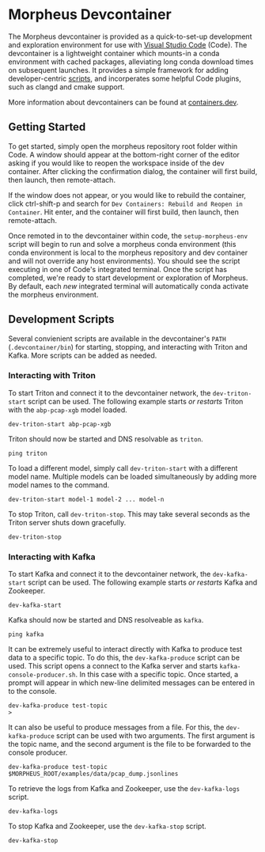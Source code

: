 <!--
SPDX-FileCopyrightText: Copyright (c) 2022-2024, NVIDIA CORPORATION & AFFILIATES. All rights reserved.
SPDX-License-Identifier: Apache-2.0

Licensed under the Apache License, Version 2.0 (the "License");
you may not use this file except in compliance with the License.
You may obtain a copy of the License at

http://www.apache.org/licenses/LICENSE-2.0

Unless required by applicable law or agreed to in writing, software
distributed under the License is distributed on an "AS IS" BASIS,
WITHOUT WARRANTIES OR CONDITIONS OF ANY KIND, either express or implied.
See the License for the specific language governing permissions and
limitations under the License.
-->

# Morpheus Devcontainer

The Morpheus devcontainer is provided as a quick-to-set-up development and exploration environment for use with [Visual Studio Code](https://code.visualstudio.com) (Code). The devcontainer is a lightweight container which mounts-in a conda environment with cached packages, alleviating long conda download times on subsequent launches. It provides a simple framework for adding developer-centric [scripts](#development-scripts), and incorperates some helpful Code plugins, such as clangd and cmake support.

More information about devcontainers can be found at [containers.dev](https://containers.dev/).

## Getting Started

To get started, simply open the morpheus repository root folder within Code. A window should appear at the bottom-right corner of the editor asking if you would like to reopen the workspace inside of the dev container. After clicking the confirmation dialog, the container will first build, then launch, then remote-attach.

If the window does not appear, or you would like to rebuild the container, click ctrl-shift-p and search for `Dev Containers: Rebuild and Reopen in Container`. Hit enter, and the container will first build, then launch, then remote-attach.

Once remoted in to the devcontainer within code, the `setup-morpheus-env` script will begin to run and solve a morpheus conda environment (this conda environment is local to the morpheus repository and dev container and will not override any host environments). You should see the script executing in one of Code's integrated terminal. Once the script has completed, we're ready to start development or exploration of Morpheus. By default, each _new_ integrated terminal will automatically conda activate the morpheus environment.

## Development Scripts
Several convienient scripts are available in the devcontainer's `PATH` (`.devcontainer/bin`) for starting, stopping, and interacting with Triton and Kafka. More scripts can be added as needed.

### Interacting with Triton
To start Triton and connect it to the devcontainer network, the `dev-triton-start` script can be used. The following example starts _or restarts_ Triton with the `abp-pcap-xgb` model loaded.
```
dev-triton-start abp-pcap-xgb
```
Triton should now be started and DNS resolvable as `triton`.
```
ping triton
```
To load a different model, simply call `dev-triton-start` with a different model name. Multiple models can be loaded simultaneously by adding more model names to the command.
```
dev-triton-start model-1 model-2 ... model-n
```
To stop Triton, call `dev-triton-stop`. This may take several seconds as the Triton server shuts down gracefully.
```
dev-triton-stop
```
### Interacting with Kafka
To start Kafka and connect it to the devcontainer network, the `dev-kafka-start` script can be used. The following example starts _or restarts_ Kafka and Zookeeper.
```
dev-kafka-start
```
Kafka should now be started and DNS resolveable as `kafka`.
```
ping kafka
```
It can be extremely useful to interact directly with Kafka to produce test data to a specific topic. To do this, the `dev-kafka-produce` script can be used. This script opens a connect to the Kafka server and starts `kafka-console-producer.sh`. In this case with a specific topic. Once started, a prompt will appear in which new-line delimited messages can be entered in to the console.
```
dev-kafka-produce test-topic
>
```
It can also be useful to produce messages from a file. For this, the `dev-kafka-produce` script can be used with two arguments. The first argument is the topic name, and the second argument is the file to be forwarded to the console producer.
```
dev-kafka-produce test-topic $MORPHEUS_ROOT/examples/data/pcap_dump.jsonlines
```
To retrieve the logs from Kafka and Zookeeper, use the `dev-kafka-logs` script.
```
dev-kafka-logs
```
To stop Kafka and Zookeeper, use the `dev-kafka-stop` script.
```
dev-kafka-stop
```
